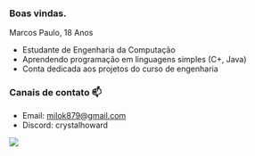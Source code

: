 ### Boas vindas.

Marcos Paulo, 18 Anos

- Estudante de Engenharia da Computação
- Aprendendo programação em linguagens simples (C+, Java)
- Conta dedicada aos projetos do curso de engenharia

### Canais de contato 📫
- Email: milok879@gmail.com
- Discord: crystalhoward

![](https://media1.tenor.com/m/abKy5x4Q3G8AAAAC/testament-guilty-gear.gif)
